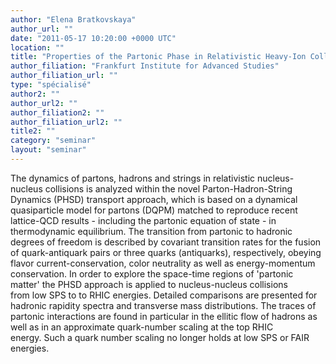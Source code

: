 ```yaml
---
author: "Elena Bratkovskaya"
author_url: ""
date: "2011-05-17 10:20:00 +0000 UTC"
location: ""
title: "Properties of the Partonic Phase in Relativistic Heavy-Ion Collisions"
author_filiation: "Frankfurt Institute for Advanced Studies"
author_filiation_url: ""
type: "spécialisé"
author2: ""
author_url2: ""
author_filiation2: ""
author_filiation_url2: ""
title2: ""
category: "seminar" 
layout: "seminar"
---
```

The dynamics of partons, hadrons and strings in relativistic nucleus-nucleus collisions is analyzed within the novel Parton-Hadron-String Dynamics (PHSD) transport approach, which is based on a dynamical quasiparticle model for partons (DQPM) matched to reproduce recent lattice-QCD results - including the partonic equation of state - in thermodynamic equilibrium. The transition from partonic to hadronic degrees of freedom is described by covariant transition rates for the fusion of quark-antiquark pairs or three quarks (antiquarks), respectively, obeying flavor current-conservation, color neutrality as well as energy-momentum conservation. In order to explore the space-time regions of 'partonic matter' the PHSD approach is applied to nucleus-nucleus collisions from low SPS to to RHIC energies. Detailed comparisons are presented for hadronic rapidity spectra and transverse mass distributions. The traces of partonic interactions are found in particular in the ellitic flow of hadrons as well as in an approximate quark-number scaling at the top RHIC energy. Such a quark number scaling no longer holds at low SPS or FAIR energies.
